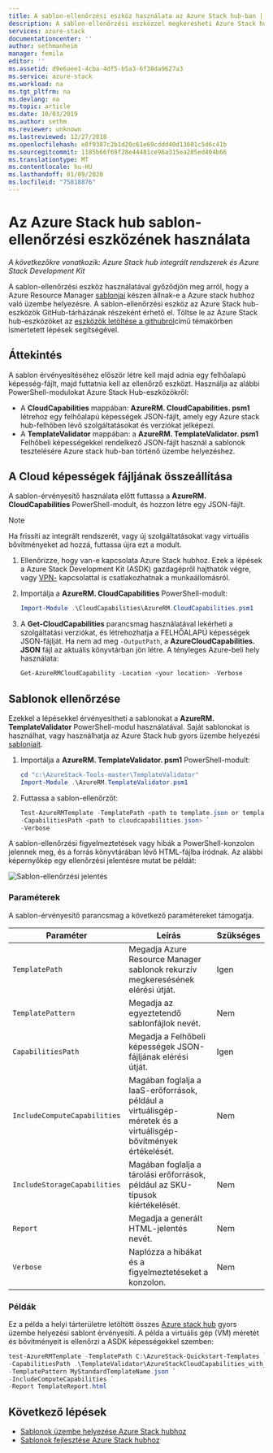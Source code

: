 ```yaml
---
title: A sablon-ellenőrzési eszköz használata az Azure Stack hub-ban | Microsoft Docs
description: A sablon-ellenőrzési eszközzel megkeresheti Azure Stack hubhoz való központi telepítéshez szükséges sablonokat.
services: azure-stack
documentationcenter: ''
author: sethmanheim
manager: femila
editor: ''
ms.assetid: d9e6aee1-4cba-4df5-b5a3-6f38da9627a3
ms.service: azure-stack
ms.workload: na
ms.tgt_pltfrm: na
ms.devlang: na
ms.topic: article
ms.date: 10/03/2019
ms.author: sethm
ms.reviewer: unknown
ms.lastreviewed: 12/27/2018
ms.openlocfilehash: e8f9387c2b1d20c61e69cddd40d13601c5d6c41b
ms.sourcegitcommit: 1185b66f69f28e44481ce96a315ea285ed404b66
ms.translationtype: MT
ms.contentlocale: hu-HU
ms.lasthandoff: 01/09/2020
ms.locfileid: "75818876"
---
```

# <a name="use-the-template-validation-tool-in-azure-stack-hub"></a>Az Azure Stack hub sablon-ellenőrzési eszközének használata

*A következőkre vonatkozik: Azure Stack hub integrált rendszerek és Azure Stack Development Kit*

A sablon-ellenőrzési eszköz használatával győződjön meg arról, hogy a Azure Resource Manager [sablonjai](azure-stack-arm-templates.md) készen állnak-e a Azure stack hubhoz való üzembe helyezésre. A sablon-ellenőrzési eszköz az Azure Stack hub-eszközök GitHub-tárházának részeként érhető el. Töltse le az Azure Stack hub-eszközöket az [eszközök letöltése a githubról](../operator/azure-stack-powershell-download.md)című témakörben ismertetett lépések segítségével.

## <a name="overview"></a>Áttekintés

A sablon érvényesítéséhez először létre kell majd adnia egy felhőalapú képesség-fájlt, majd futtatnia kell az ellenőrző eszközt. Használja az alábbi PowerShell-modulokat Azure Stack Hub-eszközökről:

- A **CloudCapabilities** mappában: **AzureRM. CloudCapabilities. psm1** létrehoz egy felhőalapú képességek JSON-fájlt, amely egy Azure stack hub-felhőben lévő szolgáltatásokat és verziókat jelképezi.
- A **TemplateValidator** mappában: a **AzureRM. TemplateValidator. psm1** Felhőbeli képességekkel rendelkező JSON-fájlt használ a sablonok tesztelésére Azure stack hub-ban történő üzembe helyezéshez.

## <a name="build-the-cloud-capabilities-file"></a>A Cloud képességek fájljának összeállítása

A sablon-érvényesítő használata előtt futtassa a **AzureRM. CloudCapabilities** PowerShell-modult, és hozzon létre egy JSON-fájlt.

>[!NOTE]
> Ha frissíti az integrált rendszerét, vagy új szolgáltatásokat vagy virtuális bővítményeket ad hozzá, futtassa újra ezt a modult.

1. Ellenőrizze, hogy van-e kapcsolata Azure Stack hubhoz. Ezek a lépések a Azure Stack Development Kit (ASDK) gazdagépről hajthatók végre, vagy [VPN-](../asdk/asdk-connect.md#connect-to-azure-stack-using-vpn) kapcsolattal is csatlakozhatnak a munkaállomásról.
2. Importálja a **AzureRM. CloudCapabilities** PowerShell-modult:

    ```powershell
    Import-Module .\CloudCapabilities\AzureRM.CloudCapabilities.psm1
    ```

3. A **Get-CloudCapabilities** parancsmag használatával lekérheti a szolgáltatási verziókat, és létrehozhatja a FELHŐALAPÚ képességek JSON-fájlját. Ha nem ad meg `-OutputPath`, a **AzureCloudCapabilities. JSON** fájl az aktuális könyvtárban jön létre. A tényleges Azure-beli hely használata:

    ```powershell
    Get-AzureRMCloudCapability -Location <your location> -Verbose
    ```

## <a name="validate-templates"></a>Sablonok ellenőrzése

Ezekkel a lépésekkel érvényesítheti a sablonokat a **AzureRM. TemplateValidator** PowerShell-modul használatával. Saját sablonokat is használhat, vagy használhatja az Azure Stack hub gyors üzembe helyezési [sablonjait](https://github.com/Azure/AzureStack-QuickStart-Templates).

1. Importálja a **AzureRM. TemplateValidator. psm1** PowerShell-modult:

    ```powershell
    cd "c:\AzureStack-Tools-master\TemplateValidator"
    Import-Module .\AzureRM.TemplateValidator.psm1
    ```

2. Futtassa a sablon-ellenőrzőt:

    ```powershell
    Test-AzureRMTemplate -TemplatePath <path to template.json or template folder> `
    -CapabilitiesPath <path to cloudcapabilities.json> `
    -Verbose
    ```

A sablon-ellenőrzési figyelmeztetések vagy hibák a PowerShell-konzolon jelennek meg, és a forrás könyvtárában lévő HTML-fájlba íródnak. Az alábbi képernyőkép egy ellenőrzési jelentésre mutat be példát:

![Sablon-ellenőrzési jelentés](./media/azure-stack-validate-templates/image1.png)

### <a name="parameters"></a>Paraméterek

A sablon-érvényesítő parancsmag a következő paramétereket támogatja.

| Paraméter | Leírás | Szükséges |
| ----- | -----| ----- |
| `TemplatePath` | Megadja Azure Resource Manager sablonok rekurzív megkeresésének elérési útját. | Igen |
| `TemplatePattern` | Megadja az egyeztetendő sablonfájlok nevét. | Nem |
| `CapabilitiesPath` | Megadja a Felhőbeli képességek JSON-fájljának elérési útját. | Igen |
| `IncludeComputeCapabilities` | Magában foglalja a IaaS-erőforrások, például a virtuálisgép-méretek és a virtuálisgép-bővítmények értékelését. | Nem |
| `IncludeStorageCapabilities` | Magában foglalja a tárolási erőforrások, például az SKU-típusok kiértékelését. | Nem |
| `Report` | Megadja a generált HTML-jelentés nevét. | Nem |
| `Verbose` | Naplózza a hibákat és a figyelmeztetéseket a konzolon. | Nem|

### <a name="examples"></a>Példák

Ez a példa a helyi tárterületre letöltött összes [Azure stack hub](https://github.com/Azure/AzureStack-QuickStart-Templates) gyors üzembe helyezési sablont érvényesíti. A példa a virtuális gép (VM) méretét és bővítményeit is ellenőrzi a ASDK képességekkel szemben:

```powershell
test-AzureRMTemplate -TemplatePath C:\AzureStack-Quickstart-Templates `
-CapabilitiesPath .\TemplateValidator\AzureStackCloudCapabilities_with_AddOns_20170627.json `
-TemplatePattern MyStandardTemplateName.json `
-IncludeComputeCapabilities `
-Report TemplateReport.html
```

## <a name="next-steps"></a>Következő lépések

- [Sablonok üzembe helyezése Azure Stack hubhoz](azure-stack-arm-templates.md)
- [Sablonok fejlesztése Azure Stack hubhoz](azure-stack-develop-templates.md)
